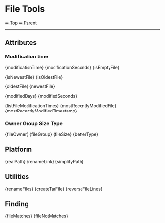 # File Tools

<!-- TEMPLATE header 2 -->
[⬅ Top](index.md) [⬅ Parent ](../index.md)
<hr />

## Attributes 

### Modification time

{modificationTime}
{modificationSeconds}
{isEmptyFile}

{isNewestFile}
{isOldestFile}

{oldestFile}
{newestFile}

{modifiedDays}
{modifiedSeconds}

{listFileModificationTimes}
{mostRecentlyModifiedFile}
{mostRecentlyModifiedTimestamp}

### Owner Group Size Type

{fileOwner}
{fileGroup}
{fileSize}
{betterType}

## Platform 

{realPath}
{renameLink}
{simplifyPath}

## Utilities

{renameFiles}
{createTarFile}
{reverseFileLines}

## Finding

{fileMatches}
{fileNotMatches}
